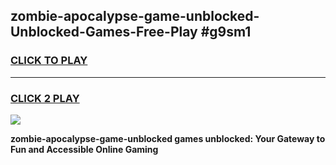 
## zombie-apocalypse-game-unblocked-Unblocked-Games-Free-Play #g9sm1
<h3>
<a href="https://us.freeplayer.one?title=zombie-apocalypse-game-unblocked&ref=9M">CLICK TO PLAY</a></h3>
<hr>

<h3>
<a href="https://us.freeplayer.one?title=zombie-apocalypse-game-unblocked&ref=9M">CLICK 2 PLAY</a>
  
</h3>

<a href="https://us.freeplayer.one?title=zombie-apocalypse-game-unblocked&ref=9M"><img src="https://clearcache.store/games.png"></a>


**zombie-apocalypse-game-unblocked games unblocked: Your Gateway to Fun and Accessible Online Gaming**
